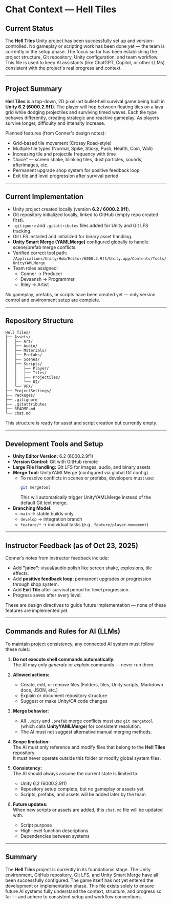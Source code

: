 # Chat Context — Hell Tiles

## Current Status

The **Hell Tiles** Unity project has been successfully set up and version-controlled. No gameplay or scripting work has been done yet — the team is currently in the setup phase. The focus so far has been establishing the project structure, Git repository, Unity configuration, and team workflow. This file is used to keep AI assistants (like ChatGPT, Copilot, or other LLMs) consistent with the project's real progress and context.

---

## Project Summary

**Hell Tiles** is a top-down, 2D pixel-art bullet-hell survival game being built in **Unity 6.2 (6000.2.9f1)**. The player will hop between floating tiles on a lava grid while dodging projectiles and surviving timed waves. Each tile type behaves differently, creating strategic and reactive gameplay. As players survive longer, difficulty and intensity increase.

Planned features (from Conner's design notes):

- Grid-based tile movement (Crossy Road-style)
- Multiple tile types (Normal, Spike, Sticky, Push, Health, Coin, Wall)
- Increasing tile and projectile frequency with time
- "Juice" — screen shake, blinking tiles, dust particles, sounds, afterimages, etc.
- Permanent upgrade shop system for positive feedback loop
- Exit tile and level progression after survival period

---

## Current Implementation

- Unity project created locally (version **6.2 / 6000.2.9f1**).
- Git repository initialized locally, linked to GitHub (empty repo created first).
- `.gitignore` and `.gitattributes` files added for Unity and Git LFS tracking.
- Git LFS installed and initialized for binary asset handling.
- **Unity Smart Merge (YAMLMerge)** configured globally to handle scene/prefab merge conflicts.
- Verified correct tool path:  
  `/Applications/Unity/Hub/Editor/6000.2.9f1/Unity.app/Contents/Tools/UnityYAMLMerge`
- Team roles assigned:
  - Conner → Producer
  - Devaansh → Programmer
  - Riley → Artist

No gameplay, prefabs, or scripts have been created yet — only version control and environment setup are complete.

---

## Repository Structure

```
Hell Tiles/
├── Assets/
│   ├── Art/
│   ├── Audio/
│   ├── Materials/
│   ├── Prefabs/
│   ├── Scenes/
│   ├── Scripts/
│   │   ├── Player/
│   │   ├── Tiles/
│   │   ├── Projectiles/
│   │   └── UI/
│   └── VFX/
├── ProjectSettings/
├── Packages/
├── .gitignore
├── .gitattributes
├── README.md
└── chat.md
```

This structure is ready for asset and script creation but currently empty.

---

## Development Tools and Setup

- **Unity Editor Version:** 6.2 (6000.2.9f1)
- **Version Control:** Git with GitHub remote
- **Large File Handling:** Git LFS for images, audio, and binary assets
- **Merge Tool:** UnityYAMLMerge (configured via global Git config)
  - To resolve conflicts in scenes or prefabs, developers must use:
    ```bash
    git mergetool
    ```
    This will automatically trigger UnityYAMLMerge instead of the default Git text merge.
- **Branching Model:**
  - `main` → stable builds only
  - `develop` → integration branch
  - `feature/*` → individual tasks (e.g., `feature/player-movement`)

---

## Instructor Feedback (as of Oct 23, 2025)

Conner’s notes from instructor feedback include:

- Add **"juice"**: visual/audio polish like screen shake, explosions, tile effects.
- Add **positive feedback loop**: permanent upgrades or progression through shop system.
- Add **Exit Tile** after survival period for level progression.
- Progress saves after every level.

These are design directives to guide future implementation — none of these features are implemented yet.

---

## Commands and Rules for AI (LLMs)

To maintain project consistency, any connected AI system must follow these rules:

1. **Do not execute shell commands automatically.**  
   The AI may only _generate_ or _explain_ commands — never run them.

2. **Allowed actions:**

   - Create, edit, or remove files (Folders, files, Unity scripts, Markdown docs, JSON, etc.)
   - Explain or document repository structure
   - Suggest or make Unity/C# code changes

3. **Merge behavior:**

   - All `.unity` and `.prefab` merge conflicts must use `git mergetool`  
     (which calls **UnityYAMLMerge**) for consistent resolution.
   - The AI must not suggest alternative manual merging methods.

4. **Scope limitation:**  
   The AI must only reference and modify files that belong to the **Hell Tiles** repository.  
   It must never operate outside this folder or modify global system files.

5. **Consistency:**  
   The AI should always assume the current state is limited to:

   - Unity 6.2 (6000.2.9f1)
   - Repository setup complete, but no gameplay or assets yet
   - Scripts, prefabs, and assets will be added later by the team

6. **Future updates:**  
   When new scripts or assets are added, this `chat.md` file will be updated with:
   - Script purpose
   - High-level function descriptions
   - Dependencies between systems

---

## Summary

The **Hell Tiles** project is currently in its foundational stage. The Unity environment, GitHub repository, Git LFS, and Unity Smart Merge have all been successfully configured. The game itself has not yet entered the development or implementation phase. This file exists solely to ensure future AI systems fully understand the context, structure, and progress so far — and adhere to consistent setup and workflow conventions.

